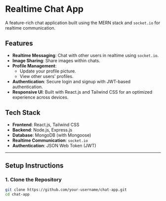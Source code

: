 # Realtime Chat App

A feature-rich chat application built using the MERN stack and `socket.io` for realtime communication.

## Features

- **Realtime Messaging**: Chat with other users in realtime using `socket.io`.
- **Image Sharing**: Share images within chats.
- **Profile Management**:
  - Update your profile picture.
  - View other users' profiles.
- **Authentication**: Secure login and signup with JWT-based authentication.
- **Responsive UI**: Built with React.js and Tailwind CSS for an optimized experience across devices.

## Tech Stack

- **Frontend**: React.js, Tailwind CSS
- **Backend**: Node.js, Express.js
- **Database**: MongoDB (with Mongoose)
- **Realtime Communication**: `socket.io`
- **Authentication**: JSON Web Token (JWT)

---

## Setup Instructions

### 1. Clone the Repository

```bash
git clone https://github.com/your-username/chat-app.git
cd chat-app
